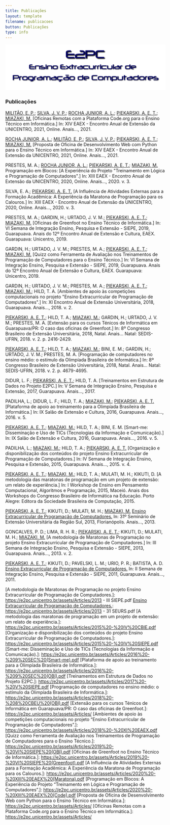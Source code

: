 ```yaml
---
title: Publicações
layout: template
filename: publicacoes
button: Publicações
type: info
---
```

![](../assets/images/logo_e2pc.png)
### Publicações

[MILITÃO, E. P.]; [SILVA, J. V. P.]; [ROCHA JUNIOR, A. L.]; [PIEKARSKI, A. E. T.]; [MIAZAKI, M.] [Oficinas Remotas com a Plataforma Code.org para o Ensino Técnico em Informática.] In: XIV EAEX - Encontro Anual de Extensão da UNICENTRO, 2021, Online. Anais..., 2021.  

[ROCHA JUNIOR, A. L.]; [MILITÃO, E. P.]; [SILVA, J. V. P.]; [PIEKARSKI, A. E. T.]; [MIAZAKI, M.] [Proposta de Oficina de Desenvolvimento Web com Python para o Ensino Técnico em Informática.] In: XIV EAEX - Encontro Anual de Extensão da UNICENTRO, 2021, Online. Anais..., 2021.  

PRESTES, M. A.; [ROCHA JUNIOR, A. L.]; [PIEKARSKI, A. E. T.]; [MIAZAKI, M.] Programação em Blocos: [A Experiência do Projeto "Treinamento em Lógica e Programação de Computadores".] In: XIII EAEX - Encontro Anual de Extensão da UNICENTRO, 2020, Online. Anais..., 2020. v. 3.  

SILVA, E. A.; [PIEKARSKI, A. E. T.] [A Influência de Atividades Externas para a Formação Acadêmica: A Experiência da Maratona de Programação para os Calouros.] In: XIII EAEX - Encontro Anual de Extensão da UNICENTRO, 2020, Online. Anais..., 2020. v. 3.

PRESTES, M. A.; GARDIN, H.; URTADO, J. V. M.; [PIEKARSKI, A. E. T.];[ MIAZAKI, M.] [Oficinas de Greenfoot no Ensino Técnico de Informática.] In: VI Semana de Integração Ensino, Pesquisa e Extensão - SIEPE, 2019, Guarapuava. Anais do 12º Encontro Anual de Extensão e Cultura, EAEX. Guarapuava: Unicentro, 2019.

GARDIN, H.; URTADO, J. V. M.; PRESTES, M. A.; [PIEKARSKI, A. E. T.]; [MIAZAKI, M.] [Quizz como Ferramenta de Avaliação nos Treinamentos de Programação de Computadores para o Ensino Técnico.] In: VI Semana de Integração Ensino, Pesquisa e Extensão - SIEPE, 2019, Guarapuava. Anais do 12º Encontro Anual de Extensão e Cultura, EAEX. Guarapuava: Unicentro, 2019.

GARDIN, H.; URTADO, J. V. M.; PRESTES, M. A.; [PIEKARSKI, A. E. T.]; [MIAZAKI, M.]; HILD, T. A. [Ambientes de apoio às competições computacionais no projeto "Ensino Extracurricular de Programação de Computadores".] In: XI Encontro Anual de Extensão Universitária, 2018, Guarapuava. Anais..., 2018. v. 2.

[PIEKARSKI, A. E. T.]; HILD, T. A.; [MIAZAKI, M.]; GARDIN, H.; URTADO, J. V. M.; PRESTES, M. A. [Extensão para os cursos Ténicos de Informática em Guarapuava/PR: O caso das oficinas de Greenfoot.] In: 8º Congresso Brasileiro de Extensão Universitária, 2018, Natal. Anais... Natal: SEDIS-UFRN, 2018. v. 2. p. 2416-2429.

[PIEKARSKI, A. E. T.]; HILD, T. A.; [MIAZAKI, M.]; BINI, E. M.; GARDIN, H.; URTADO, J. V. M.; PRESTES, M. A. [Programação de computadores no ensino médio: o estímulo da Olimpíada Brasileira de Informática.] In: 8º Congresso Brasileiro de Extensão Universitária, 2018, Natal. Anais... Natal: SEDIS-UFRN, 2018. v. 2. p. 4679-4695.

DIDUR, L. F.; [PIEKARSKI, A. E. T.]; HILD, T. A. [Treinamentos em Estrutura de Dados no Projeto E2PC.] In: V Semana de Integração Ensino, Pesquisa e Extensão, 2017, Guarapuava. Anais..., 2017.

PADILHA, L.; DIDUR, L. F.; HILD, T. A.; [MIAZAKI, M.]; [PIEKARSKI, A. E. T.] [Plataforma de apoio ao treinamento para a Olimpíada Brasileira de Informática.] In: IX Salão de Extensão e Cultura, 2016, Guarapuava. Anais..., 2016. v. 5.

[PIEKARSKI, A. E. T.]; [MIAZAKI, M.]; HILD, T. A.; BINI, E. M. [Smart-me: Disseminação e Uso de TICs (Tecnologias da Informação e Comunicação).] In: IX Salão de Extensão e Cultura, 2016, Guarapuava. Anais..., 2016. v. 5.

PADILHA, L.; [MIAZAKI, M.]; HILD, T. A.; [PIEKARSKI, A. E. T.] [Organização e disponibilização dos conteúdos do projeto Ensino Extracurricular de Programação de Computadores.] In: IV Semana de Integração Ensino, Pesquisa e Extensão, 2015, Guarapuava. Anais..., 2015. v. 4.

[PIEKARSKI, A. E. T.]; [MIAZAKI, M.]; HILD, T. A.; MULATI, M. H.; KIKUTI, D. [A metodologia das maratonas de programação em um projeto de extensão: um relato de experiência.] In: I Workshop de Ensino em Pensamento Computacional, Algoritmos e Programação, 2015, Maceió. Anais dos Workshops do Congresso Brasileiro de Informática na Educação. Porto Alegre: Editora da Sociedade Brasileira de Computação, 2015.

[PIEKARSKI, A. E. T.]; KIKUTI, D.; MULATI, M. H.; [MIAZAKI, M.] [Ensino Extracurricular de Programação de Computadores.] In: 31º Seminário de Extensão Universitária da Região Sul, 2013, Florianópolis. Anais..., 2013.

GONCALVES, P. D.; LIMA, R. H. R.; [PIEKARSKI, A. E. T.]; KIKUTI, D.; MULATI, M. H.; [MIAZAKI, M.] [A metodologia de Maratonas de Programação no projeto Ensino Extracurricular de Programação de Computadores.] In: III Semana de Integração Ensino, Pesquisa e Extensão - SIEPE, 2013, Guarapuava. Anais..., 2013. v. 2.

[PIEKARSKI, A. E. T.]; KIKUTI, D.; PAVELSKI, L. M.; URIO, P. R.; BATISTA, A. D. [Ensino Extracurricular de Programação de Computadores.] In: II Semana de Integração Ensino, Pesquisa e Extensão - SIEPE, 2011, Guarapuava. Anais..., 2011.

<!-- Coloque aqui o link para os perfis no lattes -->
[ROCHA JUNIOR, A. L.]: http://lattes.cnpq.br/6114786229801553
[MILITÃO, E. P.]:  http://lattes.cnpq.br/4871957816560793
[SILVA, J. V. P.]: http://lattes.cnpq.br/8811154723091396
[PIEKARSKI, A. E. T.]: http://lattes.cnpq.br/2805611498433082
[MIAZAKI, M.]: http://lattes.cnpq.br/6722436779210499

<!-- Coloque aqui o link para a publicação -->
[Ensino Extracurricular de Programação de Computadores.]: https://e2pc.unicentro.br/assets/Articles/2011%20-%20II%20SIEPE.pdf
[A metodologia de Maratonas de Programação no projeto Ensino Extracurricular de Programação de Computadores.]: https://e2pc.unicentro.br/assets/Articles/2013 - III SIEPE.pdf
[Ensino Extracurricular de Programação de Computadores.]: https://e2pc.unicentro.br/assets/Articles/2013 - 31 SEURS.pdf
[A metodologia das maratonas de programação em um projeto de extensão: um relato de experiência.]: https://e2pc.unicentro.br/assets/Articles/2015%20-%20IV%20CBIE.pdf
[Organização e disponibilização dos conteúdos do projeto Ensino Extracurricular de Programação de Computadores.]: https://e2pc.unicentro.br/assets/Articles/2015%20-%20IV%20SIEPE.pdf
[Smart-me: Disseminação e Uso de TICs (Tecnologias da Informação e Comunicação).]: https://e2pc.unicentro.br/assets/Articles/2016%20-%209%20SEC%20(Smart-me).pdf
[Plataforma de apoio ao treinamento para a Olimpíada Brasileira de Informática.]: https://e2pc.unicentro.br/assets/Articles/2016%20-%209%20SEC%20(OBI).pdf
[Treinamentos em Estrutura de Dados no Projeto E2PC.]: https://e2pc.unicentro.br/assets/Articles/2017%20-%20V%20SIEPE.pdf
[Programação de computadores no ensino médio: o estímulo da Olimpíada Brasileira de Informática.]: https://e2pc.unicentro.br/assets/Articles/2018%20-%208%20CBEU%20(OBI).pdf
[Extensão para os cursos Ténicos de Informática em Guarapuava/PR: O caso das oficinas de Greenfoot.]: https://e2pc.unicentro.br/assets/Articles/
[Ambientes de apoio às competições computacionais no projeto “Ensino Extracurricular de Programação de Computadores”.]: https://e2pc.unicentro.br/assets/Articles/2018%20-%20XI%20EAEX.pdf
[Quizz como Ferramenta de Avaliação nos Treinamentos de Programação de Computadores para o Ensino Técnico.]: https://e2pc.unicentro.br/assets/Articles/2019%20-%20VI%20SIEPE%20(OBI).pdf
[Oficinas de Greenfoot no Ensino Técnico de Informática.]: https://e2pc.unicentro.br/assets/Articles/2019%20-%20VI%20SIEPE%20(Greenfoot).pdf
[A Influência de Atividades Externas para a Formação Acadêmica: A Experiência da Maratona de Programação para os Calouros.]: https://e2pc.unicentro.br/assets/Articles/2020%20-%20XIII%20EAEX%20(Maratona).pdf
[Programação em Blocos: A Experiência do Projeto “Treinamento em Lógica e Programação de Computadores”.]: https://e2pc.unicentro.br/assets/Articles/2020%20-%20XIII%20EAEX%20(Code).pdf
[Proposta de Oficina de Desenvolvimento Web com Python para o Ensino Técnico em Informática.]: https://e2pc.unicentro.br/assets/Articles/
[Oficinas Remotas com a Plataforma Code.org para o Ensino Técnico em Informática.]: https://e2pc.unicentro.br/assets/Articles/

